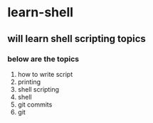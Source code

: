 # learn-shell
## will learn shell scripting topics
### below are the topics
1. how to write script
2. printing
3. shell scripting
4. shell 
5. git commits
6. git
